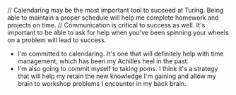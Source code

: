 // Calendaring may be the most important tool to succeed at Turing. Being able to maintain a proper schedule will help me complete homework and projects on time.
// Communication is critical to success as well. It's important to be able to ask for help when you've been spinning your wheels on a problem will lead to success.

- I'm committed to calendaring. It's one that will definitely help with time management, which has been my Achilles heel in the past.
- I'm also going to commit myself to taking poms. I think it's a strategy that will help my retain the new knowledge I'm gaining and allow my brain to workshop problems I encounter in my back brain. 
